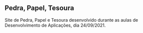 ## Pedra, Papel, Tesoura

Site de Pedra, Papel e Tesoura desenvolvido durante as aulas de Desenvolvimento de Aplicações, dia 24/09/2021.

